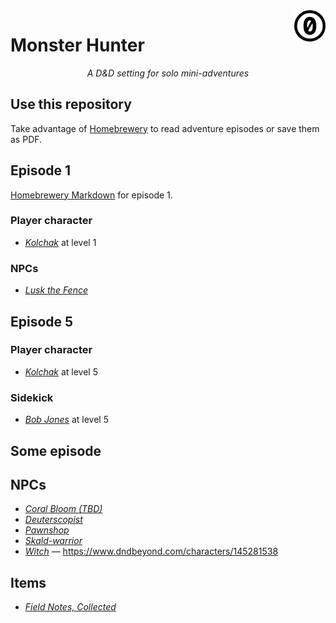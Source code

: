 <a href="./LICENSE.md">
<img src="./images/cc0.svg" alt="Creative Commons Public Domain Dedication"
align="right" width="10%" height="auto"/>
</a>

# Monster Hunter

<!-- <p style="text-align: center;">A piece of centered text</p> -->
<p align="center">
<!-- The rabbit hole: once you use HTML, you cannot use Markdown -->
<i>A D&amp;D setting for solo mini-adventures</i>
</p>

## Use this repository

Take advantage of [Homebrewery](https://homebrewery.naturalcrit.com/) to
read adventure episodes or save them as PDF.

## Episode 1

[Homebrewery Markdown](./homebrewery-ep-1.md) for episode 1.

### Player character

- _[Kolchak](https://www.dndbeyond.com/characters/144923969)_ at level 1

### NPCs

- _[Lusk the Fence](./lusk-the-fence.md)_

## Episode 5

### Player character

- _[Kolchak](https://www.dndbeyond.com/characters/144726105)_ at level 5

### Sidekick

- _[Bob
  Jones](https://www.dndbeyond.com/monsters/5401884-kolchak-sidekick-bob-jones-level-5)_
  at level 5

## Some episode

## NPCs

- _[Coral Bloom (TBD)](./coral-bloom.md)_
- _[Deuterscopist](./bardolf-caine-deuteroscopist.md)_
- _[Pawnshop](./norrell-pawnshop.md)_
- _[Skald-warrior](./green-shillelagh.md)_
- _[Witch](./granny-smithbee-witch.md)_ &mdash;
  https://www.dndbeyond.com/characters/145281538

## Items

- _[Field Notes, Collected](./field-notes-collected.md)_
